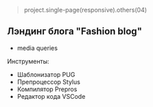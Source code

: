 > project.single-page(responsive).others(04)

## Лэндинг блога "Fashion blog"

- media queries

Инструменты:
- Шаблонизатор PUG
- Препроцессор Stylus
- Компилятор Prepros
- Редактор кода VSCode
